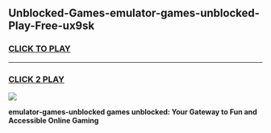 
## Unblocked-Games-emulator-games-unblocked-Play-Free-ux9sk
<h3>
<a href="https://premium76.site?title=emulator-games-unblocked&ref=10A">CLICK TO PLAY</a></h3>
<hr>

<h3>
<a href="https://premium76.site?title=emulator-games-unblocked&ref=10A">CLICK 2 PLAY</a>
  
</h3>

<a href="https://premium76.site?title=emulator-games-unblocked&ref=10A"><img src="https://clearcache.store/games.png"></a>


**emulator-games-unblocked games unblocked: Your Gateway to Fun and Accessible Online Gaming**
